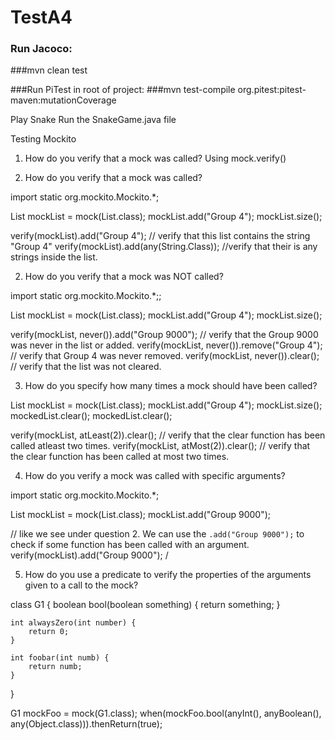 # TestA4

### Run Jacoco:
###mvn clean test

###Run PiTest in root of project:
###mvn test-compile org.pitest:pitest-maven:mutationCoverage

Play Snake
Run the SnakeGame.java file

Testing Mockito
1. How do you verify that a mock was called?
Using mock.verify()



1. How do you verify that a mock was called?

import static org.mockito.Mockito.*;

List<String> mockList = mock(List.class);
mockList.add("Group 4");
mockList.size();

verify(mockList).add("Group 4"); // verify that this list contains the string "Group 4"
verify(mockList).add(any(String.Class)); //verify that their is any strings inside the list.
 
2. How do you verify that a mock was NOT called? 

import static org.mockito.Mockito.*;;

List<String> mockList = mock(List.class);
mockList.add("Group 4");
mockList.size();

verify(mockList, never()).add("Group 9000"); // verify that the Group 9000 was never in the list or added.
verify(mockList, never()).remove("Group 4"); // verify that Group 4 was never removed.
verify(mockList, never()).clear(); // verify that the list was not cleared.
 
3. How do you specify how many times a mock should have been called?

List<String> mockList = mock(List.class);
mockList.add("Group 4");
mockList.size();
mockedList.clear(); mockedList.clear();

verify(mockList, atLeast(2)).clear(); // verify that the clear function has been called atleast two times.
verify(mockList, atMost(2)).clear(); // verify that the clear function has been called at most two times.
 
4. How do you verify a mock was called with specific arguments?

import static org.mockito.Mockito.*;

List<String> mockList = mock(List.class);
mockList.add("Group 9000");

// like we see under question 2. We can use the `.add("Group 9000");` to check if some function has been called with an argument.
verify(mockList).add("Group 9000"); /

5. How do you use a predicate to verify the properties of the arguments given to a call to the mock?


class G1 {
    boolean bool(boolean something) {
        return something;
    }

    int alwaysZero(int number) {
        return 0;
    }
    
    int foobar(int numb) {
        return numb;
    }
}

G1 mockFoo = mock(G1.class);
when(mockFoo.bool(anyInt(), anyBoolean(), any(Object.class))).thenReturn(true);
